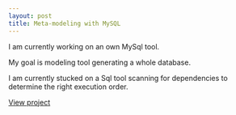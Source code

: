```yaml
---
layout: post
title: Meta-modeling with MySQL
---
```


I am currently working on an own MySql tool.

My goal is modeling tool generating a whole database.

I am currently stucked on a Sql tool scanning for dependencies to determine the right execution order.

[View project](https://github.com/Lotes/mysql-meta-modeling)
